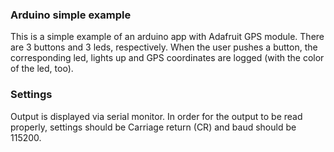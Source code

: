 ### Arduino simple example

This is a simple example of an arduino app with Adafruit GPS module.
There are 3 buttons and 3 leds, respectively. When the user pushes a button,
the corresponding led, lights up and GPS coordinates are logged (with the
color of the led, too).

### Settings

Output is displayed via serial monitor. In order for the output to be read
properly, settings should be Carriage return (CR) and baud should be 115200.
